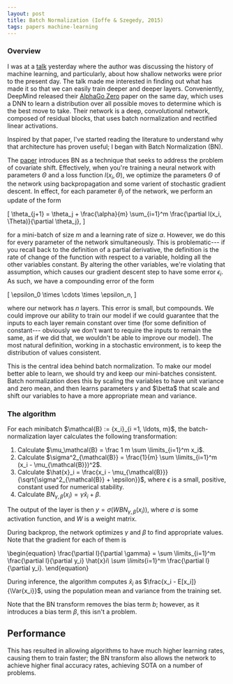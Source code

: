 ```yaml
---
layout: post
title: Batch Normalization (Ioffe & Szegedy, 2015)
tags: papers machine-learning
---
```


### Overview

I was at a [talk](https://www.amii.ca/events/2017/9/11/ai-seminar-kzt73-6shn4)
yesterday where the author was discussing the history of machine learning, and
particularly, about how shallow networks were prior to the present day. The talk
made me interested in finding out what has made it so that we can easily train
deeper and deeper layers. Conveniently, DeepMind released their
[AlphaGo Zero](https://deepmind.com/blog/alphago-zero-learning-scratch/)
paper on the same day, which uses a DNN to learn a distribution over all
possible moves to determine which is the best move to take. Their network is a
deep, convolutional network, composed of residual blocks, that uses batch
normalization and rectified linear activations.

Inspired by that paper, I've started reading the literature to understand why
that architecture has proven useful; I began with Batch Normalization (BN).

The [paper](https://arxiv.org/abs/1502.03167) introduces BN as a technique that
seeks to address the problem of covariate shift. Effectively, when you're
training a neural network with parameters $\Theta$ and a loss function
$l(x_i, \Theta)$, we optimize the parameters $\Theta$ of the network using
backpropagation and some varient of stochastic gradient descent. In effect, for
each parameter $\theta_j$ of the network, we perform an update of the form

\[
\theta_{j+1} = \theta_j + \frac{\alpha}{m} \sum_{i=1}^m \frac{\partial l(x_i, \Theta)}{\partial \theta_j},
\]

for a mini-batch of size $m$ and a learning rate of size $\alpha$. However, we
do this for every parameter of the network simultaneously. This is
problematic--- if you recall back to the definition of a partial derivative, the
definition is the rate of change of the function with respect to a variable,
holding all the other variables constant. By altering the other variables, we're
violating that assumption, which causes our gradient descent step to have some
error $\epsilon_i$. As such, we have a compounding error of the form

\[
\epsilon_0 \times \cdots \times \epsilon_n,
\]

where our network has $n$ layers. This error is small, but compounds. We could
improve our ability to train our model if we could guarantee that the inputs to
each layer remain constant over time (for some definition of constant---
obviously we don't want to require the inputs to remain the same, as if we did
that, we wouldn't be able to improve our model). The most natural definition,
working in a stochastic environment, is to keep the distribution of values
consistent.

This is the central idea behind batch normalization. To make our
model better able to learn, we should try and keep our mini-batches consistent.
Batch normalization does this by scaling the variables to have unit variance and
zero mean, and then learns parameters $\gamma$ and $\betta$ that scale and shift
our variables to have a more appropriate mean and variance.

### The algorithm

For each minibatch $\mathcal{B} := \{x_i}_{i =1, \ldots, m}$, the
batch-normalization layer calculates the following transformation:

1. Calculate $\mu_\mathcal{B} = \frac 1 m \sum \limits_{i=1}^m x_i$.
2. Calculate $\sigma^2_{\mathcal{B}} = \frac{1}{m} \sum \limits_{i=1}^m (x_i -
   \mu_{\mathcal{B}})^2$.
3. Calculate $\hat{x}_i = \frac{x_i -
   \mu_{\mathcal{B}}}{\sqrt{\sigma^2_{\mathcal{B}} + \epsilon}}$, where
   $\epsilon$ is a small, positive, constant used for numerical stability.
4. Calculate $BN_{\gamma, \beta}(x_i) = \gamma \hat{x}_i + \beta$.

The output of the layer is then $y = \sigma(W BN_{\gamma, \beta}(x_i))$, where
$\sigma$ is some activation function, and $W$ is a weight matrix.

During backprop, the network optimizes $\gamma$ and $\beta$ to find appropriate
values. Note that the gradient for each of them is

\begin{equation}
\frac{\partial l}{\partial \gamma} = \sum \limits_{i=1}^m \frac{\partial
l}{\partial y_i} \hat{x}_i\\
\sum \limits_{i=1}^m \frac{\partial
l}{\partial y_i}.
\end{equation}


During inference, the algorithm computes $\hat{x}_i$ as $\frac{x_i -
E[x_i]}{\Var{x_i}}$, using the population mean and variance from the training
set.

Note that the BN transform removes the bias term $b$; however, as it introduces
a bias term $\beta$, this isn't a problem.

## Performance

This has resulted in allowing algorithms to have much higher learning rates,
causing them to train faster; the BN transform also allows the network to
achieve higher final accuracy rates, achieving SOTA on a number of problems.
